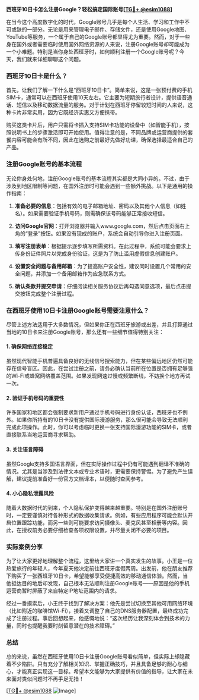 **西班牙10日卡怎么注册Google？轻松搞定国际账号[[TG💪+ @esim1088](https://t.me/s/esim1088)]**

在当今这个高度数字化的时代，Google账号几乎是每个人生活、学习和工作中不可或缺的一部分。无论是用来管理电子邮件、存储文件，还是使用Google地图、YouTube等服务，一个属于自己的Google账号都显得尤为重要。然而，对于一些身在国外或者需要临时使用国外网络资源的人来说，注册Google账号却可能成为一个小难题。特别是当你身处西班牙时，如何顺利注册一个Google账号呢？今天，我们就来详细聊聊这个问题。

### 西班牙10日卡是什么？

首先，让我们了解一下什么是“西班牙10日卡”。简单来说，这是一张预付费的手机SIM卡，通常可以在西班牙使用10天左右。它主要为短期旅行者设计，提供语音通话、短信以及移动数据流量的服务。对于计划在西班牙停留较短时间的人来说，这种卡片非常实用，因为它既经济实惠又方便携带。

购买这类卡片后，用户只需将卡插入支持SIM卡功能的设备中（如智能手机），按照说明书上的步骤激活即可开始使用。值得注意的是，不同品牌或运营商提供的套餐内容可能会有所不同，因此在选购之前最好先做好功课，确保选择最适合自己的产品。

### 注册Google账号的基本流程

无论你身处何地，注册Google账号的基本流程其实都是大同小异的。不过，由于涉及到地区限制等问题，在国外注册时可能会遇到一些额外挑战。以下是通用的操作指南：

1. **准备必要的信息**：包括有效的电子邮箱地址、密码以及其他个人信息（如姓名）。如果需要验证手机号码，则需确保该号码能够正常接收短信。
   
2. **访问Google官网**：打开浏览器并输入www.google.com，然后点击页面右上角的“登录”按钮。如果没有现成的账户，系统会自动引导你进入注册页面。

3. **填写注册表单**：根据提示逐步填写所需资料。在此过程中，系统可能会要求上传身份证件照片以完成身份验证，这是为了防止滥用虚假信息创建账户。

4. **设置安全问题与备用邮箱**：为了提高账户安全性，建议同时设置几个常用的安全问题，并添加一个备用邮箱作为应急联系方式。

5. **确认条款并提交申请**：仔细阅读相关服务协议后再勾选同意选项，最后点击提交按钮完成整个注册过程。

### 在西班牙使用10日卡注册Google账号需要注意什么？

尽管上述方法适用于大多数情况，但如果你正在西班牙旅游或出差，并且打算通过当地的10日卡来注册Google账号，那么还有一些细节值得特别关注：

#### 1. 确保网络连接稳定
虽然现代智能手机普遍具备良好的无线信号搜索能力，但在某些偏远地区仍然可能存在信号盲区。因此，在尝试注册之前，请务必确认当前所在位置是否拥有足够强的Wi-Fi或蜂窝网络覆盖范围。如果发现网速过慢或频繁断线，不妨换个地方再试一次。

#### 2. 验证手机号码的重要性
许多国家和地区都会强制要求新用户通过手机号码进行身份认证，西班牙也不例外。如果你所持有的10日卡没有提供国际漫游服务，那么很可能会导致无法顺利完成此项操作。此时，你可以考虑临时更换一张支持国际漫游功能的SIM卡，或者直接联系当地运营商寻求帮助。

#### 3. 关注语言障碍
虽然Google支持多国语言界面，但在实际操作过程中仍有可能遇到翻译不准确的情况。尤其是当涉及到法律文本或专业术语时，更需要保持警惕。为了避免产生误解，建议提前准备好一份官方文档译本，以便随时查阅参考。

#### 4. 小心隐私泄露风险
随着大数据时代的到来，个人隐私保护变得越来越重要。特别是在国外注册账号时，一定要谨慎对待各种形式的数据收集请求。例如，有些应用程序可能会默认开启位置跟踪功能，而另一些则可能要求访问摄像头、麦克风甚至相册等内容。因此，在授权前务必要仔细检查各项权限设置，并尽量关闭不必要的项目。

### 实际案例分享

为了让大家更好地理解整个流程，这里给大家讲一个真实发生的故事。小王是一位热爱旅行的年轻人，今年夏天他决定前往西班牙度假两周。出发前，他在朋友推荐下购买了一张西班牙10日卡，希望能够享受便捷高效的移动通信体验。然而，当他抵达目的地后却发现，自己根本无法顺利注册Google账号——原因是他的手机运营商暂时屏蔽了来自特定IP地址范围内的请求。

经过一番摸索后，小王终于找到了解决方案：他先是尝试切换至其他可用网络环境（比如附近的咖啡馆Wi-Fi），接着又调整了自己的DNS服务器配置，最终成功完成了注册过程。事后回想起来，他感慨地说：“这次经历让我深刻体会到技术的力量，同时也提醒我要时刻留意潜在的技术障碍。”

### 总结

总的来说，虽然在西班牙使用10日卡注册Google账号看似简单，但实际上却隐藏着不少陷阱。只有充分了解相关知识、掌握正确技巧，并且具备足够的耐心与细心，才能真正实现这一目标。希望本文能够为大家提供有价值的指导，让大家在未来面对类似问题时不再手足无措！

[[TG💪+ @esim1088](https://t.me/s/esim1088) ![Image](https://i.postimg.cc/4NQfJmqS/Snipaste-2025-05-13-00-14-12.png)]